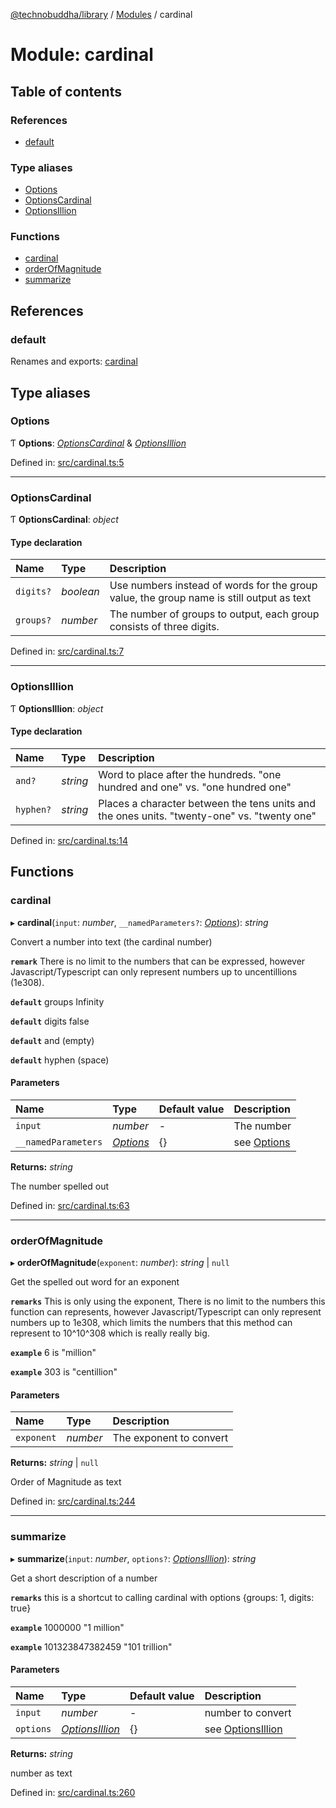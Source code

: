 [@technobuddha/library](../..) / [Modules](../Modules.md) / cardinal

# Module: cardinal

## Table of contents

### References

- [default](cardinal.md#default)

### Type aliases

- [Options](cardinal.md#options)
- [OptionsCardinal](cardinal.md#optionscardinal)
- [OptionsIllion](cardinal.md#optionsillion)

### Functions

- [cardinal](cardinal.md#cardinal)
- [orderOfMagnitude](cardinal.md#orderofmagnitude)
- [summarize](cardinal.md#summarize)

## References

### default

Renames and exports: [cardinal](cardinal.md#cardinal)

## Type aliases

### Options

Ƭ **Options**: [*OptionsCardinal*](cardinal.md#optionscardinal) & [*OptionsIllion*](cardinal.md#optionsillion)

Defined in: [src/cardinal.ts:5](../../src/cardinal.ts#L5)

___

### OptionsCardinal

Ƭ **OptionsCardinal**: *object*

#### Type declaration

| Name | Type | Description |
| :------ | :------ | :------ |
| `digits?` | *boolean* | Use numbers instead of words for the group value, the group name is still output as text |
| `groups?` | *number* | The number of groups to output, each group consists of three digits. |

Defined in: [src/cardinal.ts:7](../../src/cardinal.ts#L7)

___

### OptionsIllion

Ƭ **OptionsIllion**: *object*

#### Type declaration

| Name | Type | Description |
| :------ | :------ | :------ |
| `and?` | *string* | Word to place after the hundreds.  "one hundred and one" vs. "one hundred one" |
| `hyphen?` | *string* | Places a character between the tens units and the ones units.  "twenty-one" vs. "twenty one" |

Defined in: [src/cardinal.ts:14](../../src/cardinal.ts#L14)

## Functions

### cardinal

▸ **cardinal**(`input`: *number*, `__namedParameters?`: [*Options*](cardinal.md#options)): *string*

Convert a number into text (the cardinal number)

**`remark`** There is no limit to the numbers that can be expressed, however Javascript/Typescript can only represent numbers
up to uncentillions (1e308).

**`default`** groups Infinity

**`default`** digits false

**`default`** and (empty)

**`default`** hyphen (space)

#### Parameters

| Name | Type | Default value | Description |
| :------ | :------ | :------ | :------ |
| `input` | *number* | - | The number |
| `__namedParameters` | [*Options*](cardinal.md#options) | {} | see [Options](cardinal.md#options) |

**Returns:** *string*

The number spelled out

Defined in: [src/cardinal.ts:63](../../src/cardinal.ts#L63)

___

### orderOfMagnitude

▸ **orderOfMagnitude**(`exponent`: *number*): *string* \| ``null``

Get the spelled out word for an exponent

**`remarks`** This is only using the exponent, There is no limit to the numbers this function can represents, however Javascript/Typescript can only represent
numbers up to 1e308, which limits the numbers that this method can represent to 10^10^308 which is really really big.

**`example`** 6 is "million"

**`example`** 303 is "centillion"

#### Parameters

| Name | Type | Description |
| :------ | :------ | :------ |
| `exponent` | *number* | The exponent to convert |

**Returns:** *string* \| ``null``

Order of Magnitude as text

Defined in: [src/cardinal.ts:244](../../src/cardinal.ts#L244)

___

### summarize

▸ **summarize**(`input`: *number*, `options?`: [*OptionsIllion*](cardinal.md#optionsillion)): *string*

Get a short description of a number

**`remarks`** this is a shortcut to calling cardinal with options {groups: 1, digits: true}

**`example`** 1000000 "1 million"

**`example`** 101323847382459 "101 trillion"

#### Parameters

| Name | Type | Default value | Description |
| :------ | :------ | :------ | :------ |
| `input` | *number* | - | number to convert |
| `options` | [*OptionsIllion*](cardinal.md#optionsillion) | {} | see [OptionsIllion](cardinal.md#optionsillion) |

**Returns:** *string*

number as text

Defined in: [src/cardinal.ts:260](../../src/cardinal.ts#L260)
